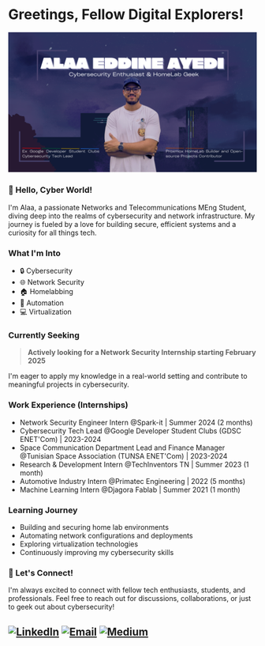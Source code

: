 # Greetings, Fellow Digital Explorers!

![Alt text](Cybersecurity_Enthusiast.png)

### 👋 Hello, Cyber World!

I'm Alaa, a passionate Networks and Telecommunications MEng Student, diving deep into the realms of cybersecurity and network infrastructure. My journey is fueled by a love for building secure, efficient systems and a curiosity for all things tech.

### What I'm Into

- 🔒 Cybersecurity
- 🌐 Network Security
- 🏠 Homelabbing
- 🤖 Automation
- 💻 Virtualization

### Currently Seeking

> **Actively looking for a Network Security Internship starting February 2025**

I'm eager to apply my knowledge in a real-world setting and contribute to meaningful projects in cybersecurity.

### Work Experience (Internships)

- Network Security Engineer Intern @Spark-it | Summer 2024 (2 months)
- Cybersecurity Tech Lead @Google Developer Student Clubs (GDSC ENET'Com) | 2023-2024
- Space Communication Department Lead and Finance Manager @Tunisian Space Association (TUNSA ENET'Com) | 2023-2024
- Research & Development Intern @TechInventors TN | Summer 2023 (1 month)
- Automotive Industry Intern @Primatec Engineering | 2022 (5 months)
- Machine Learning Intern @Djagora Fablab | Summer 2021 (1 month)
  
### Learning Journey

- Building and securing home lab environments
- Automating network configurations and deployments
- Exploring virtualization technologies
- Continuously improving my cybersecurity skills

### 🤝 Let's Connect!

I'm always excited to connect with fellow tech enthusiasts, students, and professionals. Feel free to reach out for discussions, collaborations, or just to geek out about cybersecurity!

[![LinkedIn](https://img.shields.io/badge/LinkedIn-0077B5?style=for-the-badge&logo=linkedin&logoColor=white)](https://linkedin.com/in/alaaeddineayedi)
[![Email](https://img.shields.io/badge/Email-D14836?style=for-the-badge&logo=gmail&logoColor=white)](mailto:alaa.ayedi.personal@google.com)
[![Medium](https://img.shields.io/badge/Medium-12100E?style=for-the-badge&logo=medium&logoColor=white)](https://medium.com/@alaayedi090)
---

<div align="center">

</div>
